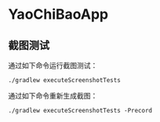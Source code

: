 # YaoChiBaoApp
## 截图测试
通过如下命令运行截图测试：
```
./gradlew executeScreenshotTests
```
通过如下命令重新生成截图：
```
./gradlew executeScreenshotTests -Precord
```